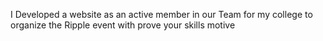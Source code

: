 I Developed a website as an active member in our Team for my college to organize the Ripple event with prove your skills motive
